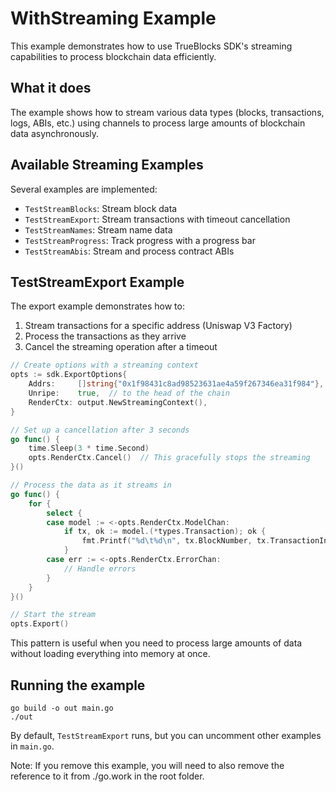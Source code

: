 # WithStreaming Example

This example demonstrates how to use TrueBlocks SDK's streaming capabilities to process blockchain data efficiently.

## What it does

The example shows how to stream various data types (blocks, transactions, logs, ABIs, etc.) using channels to process large amounts of blockchain data asynchronously.

## Available Streaming Examples

Several examples are implemented:
- `TestStreamBlocks`: Stream block data
- `TestStreamExport`: Stream transactions with timeout cancellation
- `TestStreamNames`: Stream name data
- `TestStreamProgress`: Track progress with a progress bar
- `TestStreamAbis`: Stream and process contract ABIs

## TestStreamExport Example

The export example demonstrates how to:

1. Stream transactions for a specific address (Uniswap V3 Factory)
2. Process the transactions as they arrive
3. Cancel the streaming operation after a timeout

```go
// Create options with a streaming context
opts := sdk.ExportOptions{
    Addrs:     []string{"0x1f98431c8ad98523631ae4a59f267346ea31f984"},
    Unripe:    true,  // to the head of the chain
    RenderCtx: output.NewStreamingContext(),
}

// Set up a cancellation after 3 seconds
go func() {
    time.Sleep(3 * time.Second)
    opts.RenderCtx.Cancel()  // This gracefully stops the streaming
}()

// Process the data as it streams in
go func() {
    for {
        select {
        case model := <-opts.RenderCtx.ModelChan:
            if tx, ok := model.(*types.Transaction); ok {
                fmt.Printf("%d\t%d\n", tx.BlockNumber, tx.TransactionIndex)
            }
        case err := <-opts.RenderCtx.ErrorChan:
            // Handle errors
        }
    }
}()

// Start the stream
opts.Export()
```

This pattern is useful when you need to process large amounts of data without loading everything into memory at once.

## Running the example

```
go build -o out main.go
./out
```

By default, `TestStreamExport` runs, but you can uncomment other examples in `main.go`.

Note: If you remove this example, you will need to also remove the reference to it from ./go.work in the root folder.
